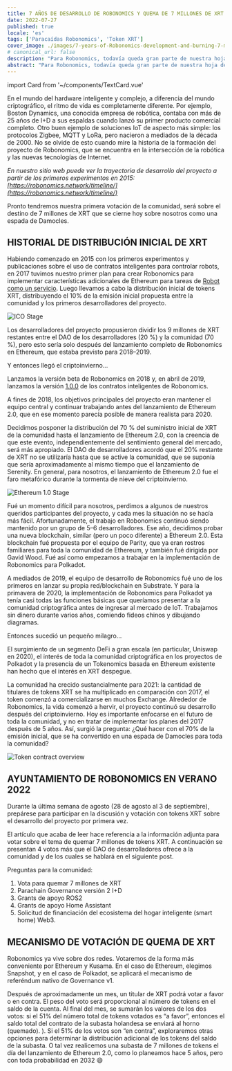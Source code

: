 ```yaml
---
title: 7 AÑOS DE DESARROLLO DE ROBONOMICS Y QUEMA DE 7 MILLONES DE XRT
date: 2022-07-27
published: true
locale: 'es'
tags: ['Paracaídas Robonomics', 'Token XRT']
cover_image: ./images/7-years-of-Robonomics-development-and-burning-7-million-XRT/7-years-of-Robonomics-development-and-burning-7-million-XRT.jpg
# canonical_url: false
description: "Para Robonomics, todavía queda gran parte de nuestra hoja de ruta por delante, y muchas cosas sucederán por primera vez."
abstract: "Para Robonomics, todavía queda gran parte de nuestra hoja de ruta por delante, y muchas cosas sucederán por primera vez."
---
```

import Card from '~/components/TextCard.vue'

En el mundo del hardware inteligente y complejo, a diferencia del mundo criptográfico, el ritmo de vida es completamente diferente. Por ejemplo, Boston Dynamics, una conocida empresa de robótica, contaba con más de 25 años de I+D a sus espaldas cuando lanzó su primer producto comercial completo. Otro buen ejemplo de soluciones IoT de aspecto más simple: los protocolos Zigbee, MQTT y LoRa, pero nacieron a mediados de la década de 2000. No se olvide de esto cuando mire la historia de la formación del proyecto de Robonomics, que se encuentra en la intersección de la robótica y las nuevas tecnologías de Internet.

*En nuestro sitio web puede ver la trayectoria de desarrollo del proyecto a partir de los primeros experimentos en 2015: [https://robonomics.network/timeline/](https://robonomics.network/timeline/)*

Pronto tendremos nuestra primera votación de la comunidad, será sobre el destino de 7 millones de XRT que se cierne hoy sobre nosotros como una espada de Damocles.

## HISTORIAL DE DISTRIBUCIÓN INICIAL DE XRT

Habiendo comenzado en 2015 con los primeros experimentos y publicaciones sobre el uso de contratos inteligentes para controlar robots, en 2017 tuvimos nuestro primer plan para crear Robonomics para implementar características adicionales de Ethereum para tareas de [Robot como un servicio](https://en.wikipedia.org/wiki/Robot_as_a_service). Luego llevamos a cabo la distribución inicial de tokens XRT, distribuyendo el 10% de la emisión inicial propuesta entre la comunidad y los primeros desarrolladores del proyecto.

![ICO Stage](./images/7-years-of-Robonomics-development-and-burning-7-million-XRT/7-years-img-1.png)

Los desarrolladores del proyecto propusieron dividir los 9 millones de XRT restantes entre el DAO de los desarrolladores (20 %) y la comunidad (70 %), pero esto sería solo después del lanzamiento completo de Robonomics en Ethereum, que estaba previsto para 2018–2019.

Y entonces llegó el criptoinvierno...

Lanzamos la versión beta de Robonomics en 2018 y, en abril de 2019, lanzamos la versión [1.0.0](https://github.com/airalab/robonomics_contracts/releases/tag/v1.0) de los contratos inteligentes de Robonomics.

A fines de 2018, los objetivos principales del proyecto eran mantener el equipo central y continuar trabajando antes del lanzamiento de Ethereum 2.0, que en ese momento parecía posible de manera realista para 2020.

Decidimos posponer la distribución del 70 % del suministro inicial de XRT de la comunidad hasta el lanzamiento de Ethereum 2.0, con la creencia de que este evento, independientemente del sentimiento general del mercado, será más apropiado. El DAO de desarrolladores acordó que el 20% restante de XRT no se utilizaría hasta que se active la comunidad, que se suponía que sería aproximadamente al mismo tiempo que el lanzamiento de Serenity. En general, para nosotros, el lanzamiento de Ethereum 2.0 fue el faro metafórico durante la tormenta de nieve del criptoinvierno.

![Ethereum 1.0 Stage](./images/7-years-of-Robonomics-development-and-burning-7-million-XRT/7-years-img-2.png)

Fué un momento difícil para nosotros, perdimos a algunos de nuestros queridos participantes del proyecto, y cada mes la situación no se hacía más fácil. Afortunadamente, el trabajo en Robonomics continuó siendo mantenido por un grupo de 5–6 desarrolladores. Ese año, decidimos probar una nueva blockchain, similar (pero un poco diferente) a Ethereum 2.0. Esta blockchain fué propuesta por el equipo de Parity, que ya eran rostros familiares para toda la comunidad de Ethereum, y también fué dirigida por Gavid Wood. Fué así como empezamos a trabajar en la implementación de Robonomics para Polkadot.

A mediados de 2019, el equipo de desarrollo de Robonomics fué uno de los primeros en lanzar su propia red/blockchain en Substrate. Y para la primavera de 2020, la implementación de Robonomics para Polkadot ya tenía casi todas las funciones básicas que queríamos presentar a la comunidad criptográfica antes de ingresar al mercado de IoT. Trabajamos sin dinero durante varios años, comiendo fideos chinos y dibujando diagramas.

Entonces sucedió un pequeño milagro...

El surgimiento de un segmento DeFi a gran escala (en particular, Uniswap en 2020), el interés de toda la comunidad criptográfica en los proyectos de Polkadot y la presencia de un Tokenomics basada en Ethereum existente han hecho que el interés en XRT despegue.

La comunidad ha crecido sustancialmente para 2021: la cantidad de titulares de tokens XRT se ha multiplicado en comparación con 2017, el token comenzó a comercializarse en muchos Exchange. Alrededor de Robonomics, la vida comenzó a hervir, el proyecto continuó su desarrollo después del criptoinvierno. Hoy es importante enfocarse en el futuro de toda la comunidad, y no en tratar de implementar los planes del 2017 después de 5 años. Así, surgió la pregunta: ¿Qué hacer con el 70% de la emisión inicial, que se ha convertido en una espada de Damocles para toda la comunidad?

![Token contract overview](./images/7-years-of-Robonomics-development-and-burning-7-million-XRT/7-years-img-3.png)

## AYUNTAMIENTO DE ROBONOMICS EN VERANO 2022

Durante la última semana de agosto (28 de agosto al 3 de septiembre), prepárese para participar en la discusión y votación con tokens XRT sobre el desarrollo del proyecto por primera vez.

El artículo que acaba de leer hace referencia a la información adjunta para votar sobre el tema de quemar 7 millones de tokens XRT. A continuación se presentan 4 votos más que el DAO de desarrolladores ofrece a la comunidad y de los cuales se hablará en el siguiente post.

Preguntas para la comunidad:

1. Vota para quemar 7 millones de XRT
2. Parachain Governance versión 2 I+D
3. Grants de apoyo ROS2
4. Grants de apoyo Home Assistant
5. Solicitud de financiación del ecosistema del hogar inteligente (smart home) Web3.

## MECANISMO DE VOTACIÓN DE QUEMA DE XRT

Robonomics ya vive sobre dos redes. Votaremos de la forma más conveniente por Ethereum y Kusama. En el caso de Ethereum, elegimos Snapshot, y en el caso de Polkadot, se aplicará el mecanismo de referéndum nativo de Governance v1.

Después de aproximadamente un mes, un titular de XRT podrá votar a favor o en contra. El peso del voto será proporcional al número de tokens en el saldo de la cuenta. Al final del mes, se sumarán los valores de los dos votos: si el 51% del número total de tokens votados es “a favor”, entonces el saldo total del contrato de la subasta holandesa se enviará al horno (quemado). ). Si el 51% de los votos son “en contra”, exploraremos otras opciones para determinar la distribución adicional de los tokens del saldo de la subasta. O tal vez realicemos una subasta de 7 millones de tokens el día del lanzamiento de Ethereum 2.0, como lo planeamos hace 5 años, pero con toda probabilidad en 2032 😄